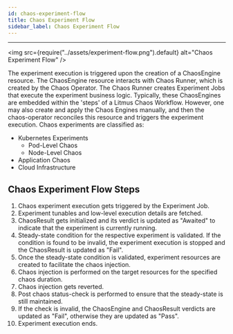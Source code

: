 ```yaml
---
id: chaos-experiment-flow
title: Chaos Experiment Flow
sidebar_label: Chaos Experiment Flow
---
```


---

<img src={require("../assets/experiment-flow.png").default} alt="Chaos Experiment Flow" />

The experiment execution is triggered upon the creation of a ChaosEngine resource. The ChaosEngine resource interacts with Chaos Runner, which is created by the Chaos Operator. The Chaos Runner creates Experiment Jobs that execute the experiment business logic. Typically, these ChaosEngines are embedded within the 'steps' of a Litmus Chaos Workflow. However, one may also create and apply the Chaos Engines manually, and then the chaos-operator reconciles this resource and triggers the experiment execution. Chaos experiments are classified as:

- Kubernetes Experiments
  - Pod-Level Chaos 
  - Node-Level Chaos 
- Application Chaos
- Cloud Infrastructure

## Chaos Experiment Flow Steps

1. Chaos experiment execution gets triggered by the Experiment Job.
2. Experiment tunables and low-level execution details are fetched.
3. ChaosResult gets initialized and its verdict is updated as "Awaited" to indicate that the experiment is currently running.
4. Steady-state condition for the respective experiment is validated. If the condition is found to be invalid, the experiment execution is stopped and the ChaosResult is updated as "Fail".
5. Once the steady-state condition is validated, experiment resources are created to facilitate the chaos injection.
6. Chaos injection is performed on the target resources for the specified chaos duration.
7. Chaos injection gets reverted.
8. Post chaos status-check is performed to ensure that the steady-state is still maintained.
9. If the check is invalid, the ChaosEngine and ChaosResult verdicts are updated as "Fail", otherwise they are updated as "Pass".
10. Experiment execution ends.